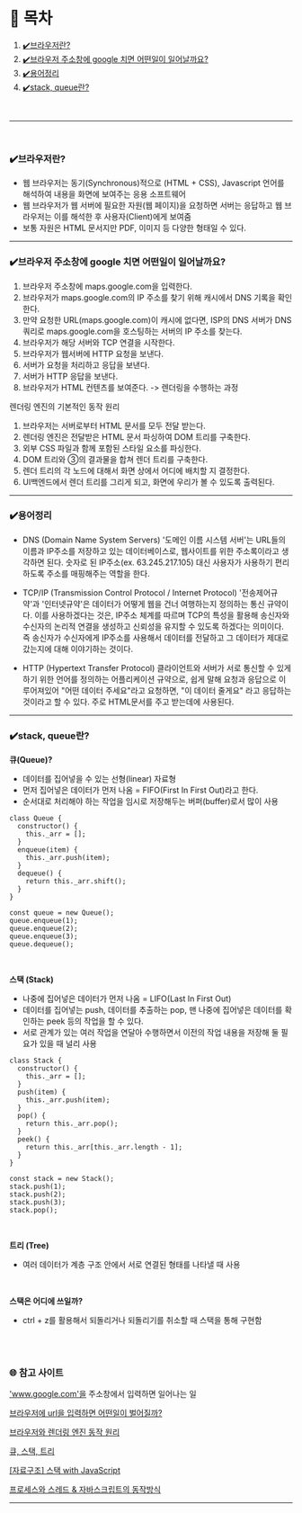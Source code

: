 # 📝 목차

1. [✔️브라우저란?](#✔️브라우저란?)
2. [✔️브라우저 주소창에 google 치면 어떤일이 일어날까요?](#✔️브라우저-주소창에-google-치면-어떤일이-일어날까요?)
3. [✔️용어정리](#✔️용어정리)
4. [✔️stack, queue란?](#✔️stack,-queue란?)

<br/>
<hr/>
<br/>

### ✔️브라우저란?

- 웹 브라우저는 동기(Synchronous)적으로 (HTML + CSS), Javascript 언어를 해석하여 내용을 화면에 보여주는 응용 소프트웨어
- 웹 브라우저가 웹 서버에 필요한 자원(웹 페이지)을 요청하면 서버는 응답하고 웹 브라우저는 이를 해석한 후 사용자(Client)에게 보여줌
- 보통 자원은 HTML 문서지만 PDF, 이미지 등 다양한 형태일 수 있다.

<hr/>

### ✔️브라우저 주소창에 google 치면 어떤일이 일어날까요?

1. 브라우저 주소창에 maps.google.com을 입력한다.
2. 브라우저가 maps.google.com의 IP 주소를 찾기 위해 캐시에서 DNS 기록을 확인한다.
3. 만약 요청한 URL(maps.google.com)이 캐시에 없다면, ISP의 DNS 서버가 DNS 쿼리로 maps.google.com을 호스팅하는 서버의 IP 주소를 찾는다.
4. 브라우저가 해당 서버와 TCP 연결을 시작한다.
5. 브라우저가 웹서버에 HTTP 요청을 보낸다.
6. 서버가 요청을 처리하고 응답을 보낸다.
7. 서버가 HTTP 응답을 보낸다.
8. 브라우저가 HTML 컨텐츠를 보여준다. -> 렌더링을 수행하는 과정

렌더링 엔진의 기본적인 동작 원리

1. 브라우저는 서버로부터 HTML 문서를 모두 전달 받는다.
2. 렌더링 엔진은 전달받은 HTML 문서 파싱하여 DOM 트리를 구축한다.
3. 외부 CSS 파일과 함께 포함된 스타일 요소를 파싱한다.
4. DOM 트리와 ③의 결과물을 합쳐 렌더 트리를 구축한다.
5. 렌더 트리의 각 노드에 대해서 화면 상에서 어디에 배치할 지 결정한다.
6. UI백엔드에서 렌더 트리를 그리게 되고, 화면에 우리가 볼 수 있도록 출력된다.

<hr/>

### ✔️용어정리

- DNS (Domain Name System Servers)
  '도메인 이름 시스템 서버'는 URL들의 이름과 IP주소를 저장하고 있는 데이터베이스로, 웹사이트를 위한 주소록이라고 생각하면 된다. 숫자로 된 IP주소(ex. 63.245.217.105) 대신 사용자가 사용하기 편리하도록 주소를 매핑해주는 역할을 한다.

- TCP/IP (Transmission Control Protocol / Internet Protocol)
  '전송제어규약'과 '인터넷규약'은 데이터가 어떻게 웹을 건너 여행하는지 정의하는 통신 규약이다.
  이를 사용하겠다는 것은, IP주소 체계를 따르며 TCP의 특성을 활용해 송신자와 수신자의 논리적 연결을 생성하고 신뢰성을 유지할 수 있도록 하겠다는 의미이다. 즉 송신자가 수신자에게 IP주소를 사용해서 데이터를 전달하고 그 데이터가 제대로 갔는지에 대해 이야기하는 것이다.

- HTTP (Hypertext Transfer Protocol)
  클라이언트와 서버가 서로 통신할 수 있게 하기 위한 언어를 정의하는 어플리케이션 규약으로, 쉽게 말해 요청과 응답으로 이루어져있어 "어떤 데이터 주세요"라고 요청하면, "이 데이터 줄게요" 라고 응답하는 것이라고 할 수 있다.
  주로 HTML문서를 주고 받는데에 사용된다.

---

### ✔️stack, queue란?

<b>큐(Queue)?</b>

- 데이터를 집어넣을 수 있는 선형(linear) 자료형<br/>
- 먼저 집어넣은 데이터가 먼저 나옴 = FIFO(First In First Out)라고 한다.<br/>
- 순서대로 처리해야 하는 작업을 임시로 저장해두는 버퍼(buffer)로서 많이 사용<br/>

```
class Queue {
  constructor() {
    this._arr = [];
  }
  enqueue(item) {
    this._arr.push(item);
  }
  dequeue() {
    return this._arr.shift();
  }
}

const queue = new Queue();
queue.enqueue(1);
queue.enqueue(2);
queue.enqueue(3);
queue.dequeue();
```

<br/>

<b>스택 (Stack)</b>

- 나중에 집어넣은 데이터가 먼저 나옴 = LIFO(Last In First Out)
- 데이터를 집어넣는 push, 데이터를 추출하는 pop, 맨 나중에 집어넣은 데이터를 확인하는 peek 등의 작업을 할 수 있다.
- 서로 관계가 있는 여러 작업을 연달아 수행하면서 이전의 작업 내용을 저장해 둘 필요가 있을 때 널리 사용<br/>

```
class Stack {
  constructor() {
    this._arr = [];
  }
  push(item) {
    this._arr.push(item);
  }
  pop() {
    return this._arr.pop();
  }
  peek() {
    return this._arr[this._arr.length - 1];
  }
}

const stack = new Stack();
stack.push(1);
stack.push(2);
stack.push(3);
stack.pop();
```

<br/>

<b>트리 (Tree)</b>

- 여러 데이터가 계층 구조 안에서 서로 연결된 형태를 나타낼 때 사용

<br/>

<b>스택은 어디에 쓰일까?</b>

- ctrl + z를 활용해서 되돌리거나 되돌리기를 취소할 때 스택을 통해 구현함

<br/>
<br/>

### 🌐 참고 사이트

<a href="https://velog.io/@eassy/www.google.com%EC%9D%84-%EC%A3%BC%EC%86%8C%EC%B0%BD%EC%97%90%EC%84%9C-%EC%9E%85%EB%A0%A5%ED%95%98%EB%A9%B4-%EC%9D%BC%EC%96%B4%EB%82%98%EB%8A%94-%EC%9D%BC" target="_blank">'www.google.com'을 주소창에서 입력하면 일어나는 일</a>

<a href="https://velog.io/@khy226/%EB%B8%8C%EB%9D%BC%EC%9A%B0%EC%A0%80%EC%97%90-url%EC%9D%84-%EC%9E%85%EB%A0%A5%ED%95%98%EB%A9%B4-%EC%96%B4%EB%96%A4%EC%9D%BC%EC%9D%B4-%EB%B2%8C%EC%96%B4%EC%A7%88%EA%B9%8C" target="_blank">브라우저에 url을 입력하면 어떤일이 벌어질까?</a>

<a href="https://all-young.tistory.com/22" target="_blank">브라우저와 렌더링 엔진 동작 원리</a>

<a href="https://helloworldjavascript.net/pages/282-data-structures.html" target="_blank">큐, 스택, 트리</a>

<a href="https://overcome-the-limits.tistory.com/14" target="_blank">[자료구조] 스택 with JavaScript</a>

<a href="https://velog.io/@nowhhk/%ED%94%84%EB%A1%9C%EC%84%B8%EC%8A%A4%EC%99%80-%EC%8A%A4%EB%A0%88%EB%93%9C" target="_blank">프로세스와 스레드 & 자바스크립트의 동작방식
</a>

---
